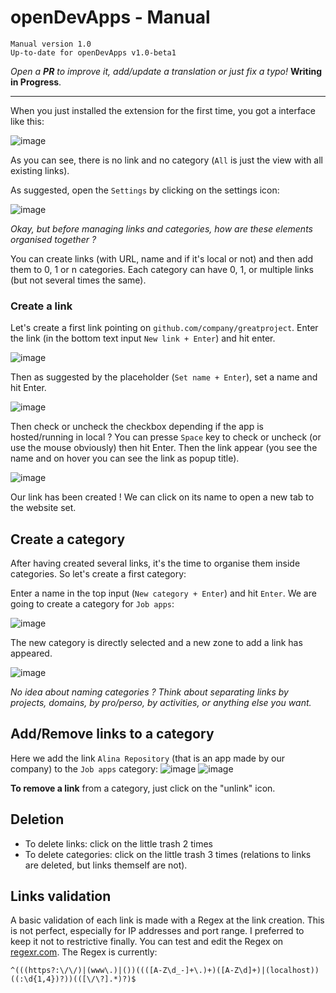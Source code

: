 <!--
    openDevApps - Open quickly local or remote development-related apps, through a small list of links.
    Copyright (C) 2021 Samuel Roland

    This program is free software: you can redistribute it and/or modify
    it under the terms of the GNU General Public License as published by
    the Free Software Foundation, either version 3 of the License, or
    (at your option) any later version.

    This program is distributed in the hope that it will be useful,
    but WITHOUT ANY WARRANTY; without even the implied warranty of
    MERCHANTABILITY or FITNESS FOR A PARTICULAR PURPOSE.  See the
    GNU General Public License for more details.

    You should have received a copy of the GNU General Public License
    along with this program.  If not, see <https://www.gnu.org/licenses/>.
-->
# openDevApps - Manual

    Manual version 1.0
    Up-to-date for openDevApps v1.0-beta1  
*Open a **PR** to improve it, add/update a translation or just fix a typo!* **Writing in Progress**.

---

When you just installed the extension for the first time, you got a interface like this:

<img alt="image" src="https://user-images.githubusercontent.com/47849646/133944442-585081e4-c16a-4151-b78e-6874ba6b897e.png">

As you can see, there is no link and no category (`All` is just the view with all existing links).

As suggested, open the `Settings` by clicking on the settings icon:

<img alt="image" src="https://user-images.githubusercontent.com/47849646/133944463-1f25fec6-4090-4f16-90f4-fc96b83d6703.png">

*Okay, but before managing links and categories, how are these elements organised together ?*

You can create links (with URL, name and if it's local or not) and then add them to 0, 1 or n categories. Each category can have 0, 1, or multiple links (but not several times the same).

### Create a link
Let's create a first link pointing on `github.com/company/greatproject`. Enter the link (in the bottom text input `New link + Enter`) and hit enter.

<img alt="image" src="https://user-images.githubusercontent.com/47849646/133944576-1d820abc-8042-439f-a079-ee98185790c8.png">

Then as suggested by the placeholder (`Set name + Enter`), set a name and hit Enter.

<img alt="image" src="https://user-images.githubusercontent.com/47849646/133944656-e7f74f59-8e7b-427a-800d-355a47323414.png">

Then check or uncheck the checkbox depending if the app is hosted/running in local ? You can presse `Space` key to check or uncheck (or use the mouse obviously) then hit Enter. Then the link appear (you see the name and on hover you can see the link as popup title).

<img alt="image" src="https://user-images.githubusercontent.com/47849646/133944731-f9da233c-95a2-47b7-ad72-6a7348d334c8.png">

Our link has been created ! We can click on its name to open a new tab to the website set.

## Create a category
After having created several links, it's the time to organise them inside categories. So let's create a first category:

Enter a name in the top input (`New category + Enter`) and hit `Enter`. We are going to create a category for `Job apps`:

<img alt="image" src="https://user-images.githubusercontent.com/47849646/133944804-4ca26854-d622-42e6-96fa-da472d24db33.png">

The new category is directly selected and a new zone to add a link has appeared.

<img alt="image" src="https://user-images.githubusercontent.com/47849646/133944851-54c0d35d-9154-4c9c-a765-0ce5126933ca.png">

*No idea about naming categories ? Think about separating links by projects, domains, by pro/perso, by activities, or anything else you want.*

## Add/Remove links to a category

Here we add the link `Alina Repository` (that is an app made by our company) to the `Job apps` category:
![image](https://user-images.githubusercontent.com/47849646/111880304-0b7bae80-89ab-11eb-8edc-ea8db4c1a413.png)
![image](https://user-images.githubusercontent.com/47849646/133944978-a908d2a8-46db-43d2-b7a7-f3631c32542e.png)

**To remove a link** from a category, just click on the "unlink" icon.

## Deletion
- To delete links: click on the little trash 2 times
- To delete categories: click on the little trash 3 times (relations to links are deleted, but links themself are not).

## Links validation
A basic validation of each link is made with a Regex at the link creation. This is not perfect, especially for IP addresses and port range. I preferred to keep it not to restrictive finally. You can test and edit the Regex on [regexr.com](https://regexr.com/5pus0). The Regex is currently:
```
^(((https?:\/\/)|(www\.)|())((([A-Z\d_-]+\.)+)([A-Z\d]+)|(localhost))((:\d{1,4})?))(([\/\?].*)?)$
```
